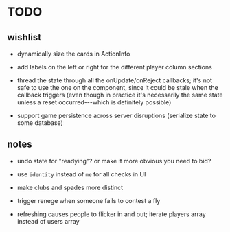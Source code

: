 # TODO

## wishlist

- dynamically size the cards in ActionInfo

- add labels on the left or right for the different player column sections

- thread the state through all the onUpdate/onReject callbacks; it's not safe
  to use the one on the component, since it could be stale when the callback
  triggers (even though in practice it's necessarily the same state unless a
  reset occurred---which is definitely possible)

- support game persistence across server disruptions (serialize state to some
  database)

## notes

- undo state for "readying"?  or make it more obvious you need to bid?

- use `identity` instead of `me` for all checks in UI

- make clubs and spades more distinct

- trigger renege when someone fails to contest a fly

- refreshing causes people to flicker in and out; iterate players array instead
  of users array
